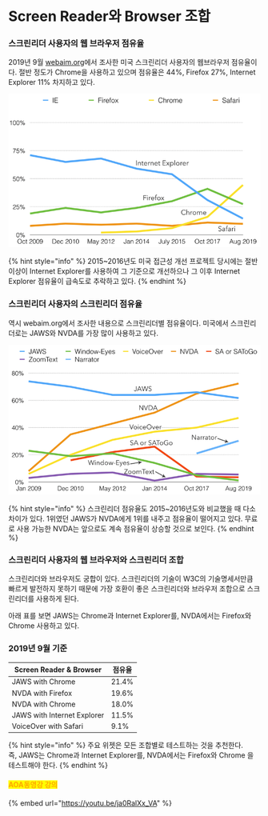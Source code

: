 # Screen Reader와 Browser 조합

### 스크린리더 사용자의 웹 브라우저 점유율

2019년 9월 [webaim.org](https://webaim.org/projects/screenreadersurvey7/)에서 조사한 미국 스크린리더 사용자의 웹브라우저 점유율이다. 절반 정도가 Chrome을 사용하고 있으며 점유율은 44%,  Firefox 27%, Internet Explorer 11% 차지하고 있다.

![](<../../.gitbook/assets/image (21).png>)

{% hint style="info" %}
2015\~2016년도 미국 접근성 개선 프로젝트 당시에는 절반 이상이 Internet Explorer를 사용하여 그 기준으로 개선하으나 그 이후 Internet Explorer 점유율이 급속도로 추락하고 있다.
{% endhint %}

### &#x20;스크린리더 사용자의 스크린리더 점유율

역시 webaim.org에서 조사한 내용으로 스크린리더별 점유율이다. 미국에서 스크린리더로는 JAWS와 NVDA를 가장 많이 사용하고 있다.

![](<../../.gitbook/assets/image (72).png>)

{% hint style="info" %}
스크린리더 점유율도 2015\~2016년도와 비교했을 때 다소 차이가 있다. 1위였던 JAWS가 NVDA에게 1위를 내주고 점유율이 떨어지고 있다. 무료로 사용 가능한 NVDA는 앞으로도 계속 점유율이 상승할 것으로 보인다.
{% endhint %}



### 스크린리더 사용자의 웹 브라우저와 스크린리더 조합

스크린리더와 브라우저도 궁합이 있다. 스크린리더의 기술이 W3C의 기술명세서만큼 빠르게 발전하지 못하기 때문에 가장 호환이 좋은 스크린리더와 브라우저 조합으로 스크린리더를 사용하게 된다.

아래 표를 보면  JAWS는 Chrome과 Internet Explorer를, NVDA에서는 Firefox와 Chrome 사용하고 있다.

### 2019년 9월 기준

| Screen Reader & Browser     | 점유율   |
| --------------------------- | ----- |
| JAWS with Chrome            | 21.4% |
| NVDA with Firefox           | 19.6% |
| NVDA with Chrome            | 18.0% |
| JAWS with Internet Explorer | 11.5% |
| VoiceOver with Safari       | 9.1%  |

{% hint style="info" %}
주요 위젯은 모든 조합별로 테스트하는 것을 추천한다. \
즉,  JAWS는 Chrome과 Internet Explorer를, NVDA에서는 Firefox와 Chrome 을 테스트해야 한다.
{% endhint %}

#### <mark style="color:orange;">AOA동영강 강의</mark>

{% embed url="https://youtu.be/ja0RalXx_VA" %}
